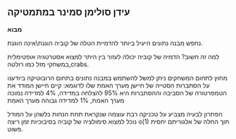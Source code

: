 עידן סולימן
**סמינר במתמטיקה**
---
**מבוא**

נחפש מבנה נתונים היעיל ביותר להדמיית הטלה של קוביה הוגנת\אינה הוגנת.

למה זה חשוב? הדמיה של קוביה יכולה לעזור בין היתר למצוא אסטרטגיה אופטימלית במשחקי מזל כמו רולטה,crabs.

מחוץ לתחום המשחקים ניתן למשל להשתמש במבנה נתונים בתחום הרובוטיקה ביודענו על הסתברות הסטייה של חיישן מערך האמת שלו לדוגמא: קיים חיישן המודד את הטמפרטורה של הסביבה וההסתברות היא 95% להצלחה במדידה, 4% למדידה נמוכה מערך האמת, 1% למדידה גבוהה מערך האמת 

הפתרון לבעיה מצביע על טכניקה רבת עוצמה שנקראת  תחת הנחות כלשהן על המודל נוכל למצוא סימולציה של קוביה בסיבוכיות זמן ריצה o(1) תוך החלה של אלגוריתם יחסית פשוט.
